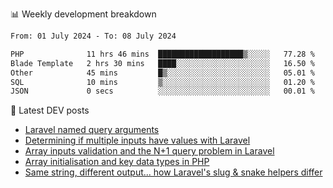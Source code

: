 📊 Weekly development breakdown
<!--START_SECTION:waka-->

```txt
From: 01 July 2024 - To: 08 July 2024

PHP              11 hrs 46 mins  ███████████████████▒░░░░░   77.28 %
Blade Template   2 hrs 30 mins   ████░░░░░░░░░░░░░░░░░░░░░   16.50 %
Other            45 mins         █▒░░░░░░░░░░░░░░░░░░░░░░░   05.01 %
SQL              10 mins         ▒░░░░░░░░░░░░░░░░░░░░░░░░   01.20 %
JSON             0 secs          ░░░░░░░░░░░░░░░░░░░░░░░░░   00.01 %
```

<!--END_SECTION:waka-->

📕 Latest DEV posts
<!-- BLOG-POST-LIST:START -->
- [Laravel named query arguments](https://dev.to/michaelvickersuk/laravel-named-query-arguments-28kd)
- [Determining if multiple inputs have values with Laravel](https://dev.to/michaelvickersuk/determining-if-multiple-inputs-have-values-with-laravel-km6)
- [Array inputs validation and the N+1 query problem in Laravel](https://dev.to/michaelvickersuk/array-inputs-validation-and-the-n1-query-problem-in-laravel-2agb)
- [Array initialisation and key data types in PHP](https://dev.to/michaelvickersuk/array-initialisation-and-key-data-types-in-php-1e5b)
- [Same string, different output... how Laravel&#39;s slug &amp; snake helpers differ](https://dev.to/michaelvickersuk/same-string-different-output-how-laravels-slug-snake-helpers-differ-1ccj)
<!-- BLOG-POST-LIST:END -->
